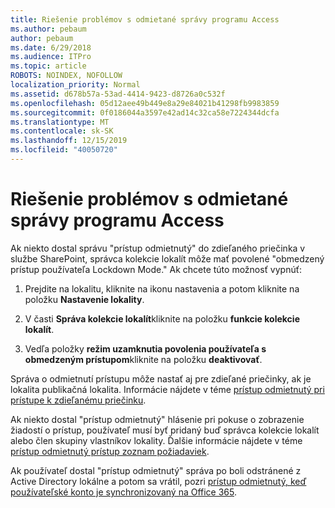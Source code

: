 ```yaml
---
title: Riešenie problémov s odmietané správy programu Access
ms.author: pebaum
author: pebaum
ms.date: 6/29/2018
ms.audience: ITPro
ms.topic: article
ROBOTS: NOINDEX, NOFOLLOW
localization_priority: Normal
ms.assetid: d678b57a-53ad-4414-9423-d8726a0c532f
ms.openlocfilehash: 05d12aee49b449e8a29e84021b41298fb9983859
ms.sourcegitcommit: 0f0186044a3597e42ad14c32ca58e7224344dcfa
ms.translationtype: MT
ms.contentlocale: sk-SK
ms.lasthandoff: 12/15/2019
ms.locfileid: "40050720"
---
```

# <a name="troubleshoot-access-denied-messages"></a>Riešenie problémov s odmietané správy programu Access

Ak niekto dostal správu "prístup odmietnutý" do zdieľaného priečinka v službe SharePoint, správca kolekcie lokalít môže mať povolené "obmedzený prístup používateľa Lockdown Mode." Ak chcete túto možnosť vypnúť: 
  
1. Prejdite na lokalitu, kliknite na ikonu nastavenia a potom kliknite na položku **Nastavenie lokality**.
    
2. V časti **Správa kolekcie lokalít**kliknite na položku **funkcie kolekcie lokalít**.
    
3. Vedľa položky **režim uzamknutia povolenia používateľa s obmedzeným prístupom**kliknite na položku **deaktivovať**.
    
Správa o odmietnutí prístupu môže nastať aj pre zdieľané priečinky, ak je lokalita publikačná lokalita. Informácie nájdete v téme [prístup odmietnutý pri prístupe k zdieľanému priečinku](https://go.microsoft.com/fwlink/?linkid=2004317).
  
Ak niekto dostal "prístup odmietnutý" hlásenie pri pokuse o zobrazenie žiadostí o prístup, používateľ musí byť pridaný buď správca kolekcie lokalít alebo člen skupiny vlastníkov lokality. Ďalšie informácie nájdete v téme [prístup odmietnutý prístup zoznam požiadaviek](https://go.microsoft.com/fwlink/?linkid=2004220).
  
Ak používateľ dostal "prístup odmietnutý" správa po boli odstránené z Active Directory lokálne a potom sa vrátil, pozri [prístup odmietnutý, keď používateľské konto je synchronizovaný na Office 365](https://go.microsoft.com/fwlink/?linkid=2004318).
  

